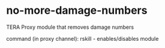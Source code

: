 # no-more-damage-numbers
TERA Proxy module that removes damage numbers

command (in proxy channel): rskill - enables/disables module
